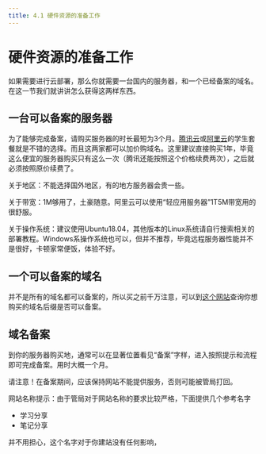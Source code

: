 ```yaml
---
title: 4.1 硬件资源的准备工作
---
```


# 硬件资源的准备工作

如果需要进行云部署，那么你就需要一台国内的服务器，和一个已经备案的域名。在这一节我们就讲讲怎么获得这两样东西。

## 一台可以备案的服务器

为了能够完成备案，请购买服务器的时长最短为3个月。[腾讯云](https://cloud.tencent.com/act/campus?utm_source=qcloud&utm_medium=head&utm_campaign=campus)或[阿里云](https://promotion.aliyun.com/ntms/act/campus2018.html?spm=5176.11065253.1996646101.searchclickresult.38c95f0fpDJvh3)的学生套餐就是不错的选择。而且这两家都可以加价购域名。这里建议直接购买1年，毕竟这么便宜的服务器购买只有这么一次（腾讯还能按照这个价格续费两次），之后就必须按照原价续费了。

关于地区：不能选择国外地区，有的地方服务器会贵一些。

关于带宽：1M够用了，土豪随意。阿里云可以使用“轻应用服务器”1T5M带宽用的很舒服。

关于操作系统：建议使用Ubuntu18.04，其他版本的Linux系统请自行搜索相关的部署教程。Windows系操作系统也可以，但并不推荐，毕竟远程服务器性能并不是很好，卡顿家常便饭，体验不好。

## 一个可以备案的域名

并不是所有的域名都可以备案的，所以买之前千万注意，可以到[这个网站](http://www.xinnet.com/service/cjwt/idc/guanli/1589.html)查询你想购买的域名后缀是否可以备案。

## 域名备案

到你的服务器购买地，通常可以在显著位置看见“备案”字样，进入按照提示和流程即可完成备案。用时大概一个月。

请注意！在备案期间，应该保持网站不能提供服务，否则可能被管局打回。

网站名称提示：由于管局对于网站名称的要求比较严格，下面提供几个参考名字

- 学习分享
- 笔记分享

并不用担心，这个名字对于你建站没有任何影响，